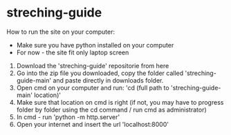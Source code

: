 # streching-guide

How to run the site on your computer:
* Make sure you have python installed on your computer
* For now - the site fit only laptop screen

1. Download the 'streching-guide' repositorie from here
2. Go into the zip file you downloaded, copy the folder called 'streching-guide-main' and paste directly in downloads folder.
2. Open cmd on your computer and run: 'cd (full path to 'streching-guide-main' location)'
3. Make sure that location on cmd is right (if not, you may have to progress folder by folder using the cd command / run cmd as administrator)
4. In cmd - run 'python -m http.server'
5. Open your internet and insert the url 'localhost:8000'
